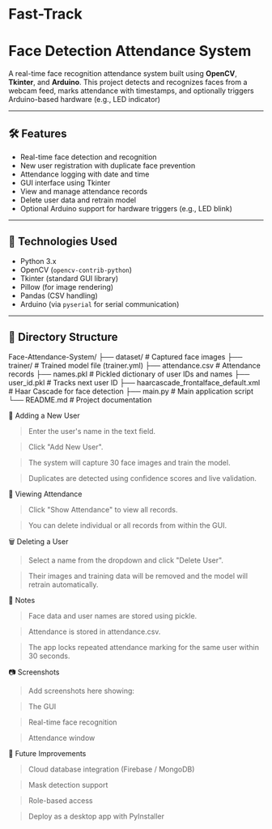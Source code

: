 # Fast-Track
# Face Detection Attendance System

A real-time face recognition attendance system built using **OpenCV**, **Tkinter**, and **Arduino**. This project detects and recognizes faces from a webcam feed, marks attendance with timestamps, and optionally triggers Arduino-based hardware (e.g., LED indicator)

---

## 🛠 Features

- Real-time face detection and recognition
- New user registration with duplicate face prevention
- Attendance logging with date and time
- GUI interface using Tkinter
- View and manage attendance records
- Delete user data and retrain model
- Optional Arduino support for hardware triggers (e.g., LED blink)

---

## 📸 Technologies Used

- Python 3.x
- OpenCV (`opencv-contrib-python`)
- Tkinter (standard GUI library)
- Pillow (for image rendering)
- Pandas (CSV handling)
- Arduino (via `pyserial` for serial communication)

---

## 🧱 Directory Structure

Face-Attendance-System/
├── dataset/ # Captured face images
├── trainer/ # Trained model file (trainer.yml)
├── attendance.csv # Attendance records
├── names.pkl # Pickled dictionary of user IDs and names
├── user_id.pkl # Tracks next user ID
├── haarcascade_frontalface_default.xml # Haar Cascade for face detection
├── main.py # Main application script
└── README.md # Project documentation

👤 Adding a New User
>Enter the user's name in the text field.

>Click "Add New User".

>The system will capture 30 face images and train the model.

>Duplicates are detected using confidence scores and live validation.

📅 Viewing Attendance
>Click "Show Attendance" to view all records.

>You can delete individual or all records from within the GUI.

🗑 Deleting a User
>Select a name from the dropdown and click "Delete User".

>Their images and training data will be removed and the model will retrain automatically.

📌 Notes
>Face data and user names are stored using pickle.

>Attendance is stored in attendance.csv.

>The app locks repeated attendance marking for the same user within 30 seconds.

📷 Screenshots
>Add screenshots here showing:

>The GUI

>Real-time face recognition

>Attendance window

🧠 Future Improvements
>Cloud database integration (Firebase / MongoDB)

>Mask detection support

>Role-based access

>Deploy as a desktop app with PyInstaller

